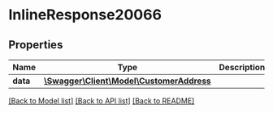 # InlineResponse20066

## Properties
Name | Type | Description | Notes
------------ | ------------- | ------------- | -------------
**data** | [**\Swagger\Client\Model\CustomerAddress**](CustomerAddress.md) |  | [optional] 

[[Back to Model list]](../../README.md#documentation-for-models) [[Back to API list]](../../README.md#documentation-for-api-endpoints) [[Back to README]](../../README.md)

